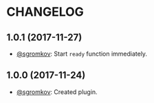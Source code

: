 # CHANGELOG

## 1.0.1 (2017-11-27)
* [@sgromkov](https://github.com/sgromkov/): Start `ready` function immediately.

## 1.0.0 (2017-11-24)
* [@sgromkov](https://github.com/sgromkov/): Created plugin.
